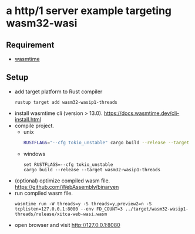 # a http/1 server example targeting wasm32-wasi

## Requirement
- [wasmtime](https://docs.wasmtime.dev/)

## Setup
- add target platform to Rust compiler
  ```commandline
  rustup target add wasm32-wasip1-threads
  ```
- install wasmtime cli (version > 13.0). <https://docs.wasmtime.dev/cli-install.html>
- compile project.
    - unix
      ```bash
      RUSTFLAGS="--cfg tokio_unstable" cargo build --release --target wasm32-wasip1-threads
      ```
    - windows
      ```commandline
      set RUSTFLAGS=--cfg tokio_unstable
      cargo build --release --target wasm32-wasip1-threads
      ```
- (optional) optimize compiled wasm file. <https://github.com/WebAssembly/binaryen>
- run compiled wasm file.
  ```commandline
  wasmtime run -W threads=y -S threads=y,preview2=n -S tcplisten=127.0.0.1:8080 --env FD_COUNT=3 ../target/wasm32-wasip1-threads/release/xitca-web-wasi.wasm
  ```
- open browser and visit <http://127.0.0.1:8080>
